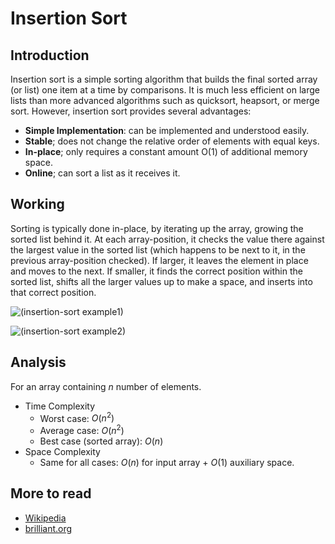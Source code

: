 # Insertion Sort

## Introduction
Insertion sort is a simple sorting algorithm that builds the final sorted array (or list) one item at a time by comparisons. It is much less efficient on large lists than more advanced algorithms such as quicksort, heapsort, or merge sort. However, insertion sort provides several advantages:
- **Simple Implementation**: can be implemented and understood easily.
- **Stable**; does not change the relative order of elements with equal keys.
- **In-place**; only requires a constant amount O(1) of additional memory space.
- **Online**; can sort a list as it receives it.

## Working
Sorting is typically done in-place, by iterating up the array, growing the sorted list behind it. At each array-position, it checks the value there against the largest value in the sorted list (which happens to be next to it, in the previous array-position checked). If larger, it leaves the element in place and moves to the next. If smaller, it finds the correct position within the sorted list, shifts all the larger values up to make a space, and inserts into that correct position.

![(insertion-sort example1)](https://upload.wikimedia.org/wikipedia/commons/4/42/Insertion_sort.gif)

![(insertion-sort example2)](https://upload.wikimedia.org/wikipedia/commons/0/0f/Insertion-sort-example-300px.gif)

## Analysis
For an array containing $n$ number of elements.
- Time Complexity
    - Worst case: $O(n^2)$
    - Average case: $O(n^2)$
    - Best case (sorted array): $O(n)$
- Space Complexity
    - Same for all cases: $O(n)$ for input array + $O(1)$ auxiliary space.

## More to read
- [Wikipedia](https://en.wikipedia.org/wiki/Insertion_sort)
- [brilliant.org](https://brilliant.org/wiki/insertion/)
